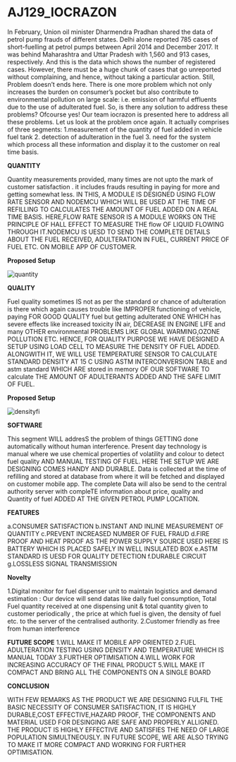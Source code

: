 # AJ129_IOCRAZON
In February, Union oil minister Dharmendra Pradhan shared the data of petrol pump frauds of different states. Delhi alone reported 785 cases of short-fuelling at petrol pumps between April 2014 and December 2017. It was behind Maharashtra and Uttar Pradesh with 1,560 and 913 cases, respectively. And this is the data which shows the number of registered cases. However, there must be a huge chunk of cases that go unreported without complaining, and hence, without taking a particular action. Still, Problem doesn’t ends here.
There is one more problem which not only increases the burden on consumer’s pocket but also contribute to environmental pollution on large scale: i.e. emission of harmful effluents due to the use of adulterated fuel.
So, is there any solution to address these problems?
Ofcourse yes!
Our team iocrazon is presented here to address all these problems.
Let us look at the problem once again. It actually comprises of three segments:
1.measurement of the quantity of fuel added in vehicle fuel tank
2. detection of adulteration in the fuel
3. need for the system which process all these information and display it to the customer on real time basis.

**QUANTITY**

Quantity measurements provided, many times are not upto the mark of customer satisfaction . it includes frauds resulting in  paying for more and getting somewhat less.
IN THIS, A MODULE IS DESIGNED USING FLOW RATE SENSOR AND NODEMCU WHICH WILL BE USED AT THE TIME OF REFILLING TO CALCULATES THE AMOUNT OF FUEL ADDED ON A REAL TIME BASIS.
HERE,FLOW RATE SENSOR IS A MODULE WORKS ON THE PRINCIPLE OF HALL EFFECT TO MEASURE THE flow OF  LIQUID FLOWING THROUGH IT.NODEMCU IS UESD TO SEND THE COMPLETE DETAILS ABOUT THE FUEL RECEIVED, ADULTERATION IN FUEL, CURRENT PRICE OF FUEL ETC. ON MOBILE APP OF CUSTOMER.

**Proposed Setup**

![quantity](https://user-images.githubusercontent.com/52466713/89117050-34047600-d4b8-11ea-8c76-0759b676f44c.png)

**QUALITY**

Fuel quality sometimes IS not as per the standard or chance of adulteration is there which again causes trouble like IMPROPER functioning of vehicle, paying FOR GOOD QUALITY fuel but getting adulterated ONE WHICH has  severe effects like increased toxicity IN  air, DECREASE IN ENGINE LIFE and many OTHER environmental PROBLEMS LIKE GLOBAL WARMING,OZONE POLLUTION ETC.
HENCE, FOR QUALITY PURPOSE WE HAVE DESIGNED A SETUP USING LOAD CELL TO MEASURE THE DENSITY OF FUEL ADDED. ALONGWITH IT, WE WILL USE TEMPERATURE SENSOR TO CALCULATE STANDARD DENSITY AT 15 C USING ASTM INTERCONVERSION TABLE  and astm standard WHICH ARE stored in memory OF OUR SOFTWARE TO calculate THE AMOUNT OF ADULTERANTS ADDED AND THE SAFE LIMIT OF FUEL.

**Proposed Setup**

![densityfi](https://user-images.githubusercontent.com/52466713/89117066-6910c880-d4b8-11ea-9f9d-0c270aceaaae.png)

**SOFTWARE**

This segment WILL addresS the problem of  things GETTING done  automatically without human interference. Present day technology is manual where we use chemical properties of volatility and colour to detect fuel quality AND MANUAL TESTING OF FUEL.
HERE THE SETUP WE ARE DESIGNING COMES HANDY AND DURABLE. Data is collected at the time of refilling and  stored at database from where it will be fetched and displayed on customer mobile app. The complete Data will also be send to the central authority server with compleTE information about price, quality and Quantity of fuel ADDED AT THE GIVEN PETROL PUMP LOCATION.

**FEATURES**

a.CONSUMER SATISFACTION
b.INSTANT AND INLINE MEASUREMENT OF QUANTITY
c.PREVENT INCREASED NUMBER OF FUEL FRAUD
d.FIRE PROOF AND HEAT PROOF AS THE POWER SUPPLY SOURCE USED HERE IS BATTERY WHICH IS PLACED SAFELY IN WELL INSULATED BOX
e.ASTM STANDARD IS UESD FOR QUALITY DETECTION
f.DURABLE CIRCUIT
g.LOSSLESS SIGNAL TRANSMISSION

**Novelty**

1.Digital monitor for fuel dispenser unit to maintain logistics and demand estimation : Our device will send datas like daily fuel consumption, Total Fuel quantity  received at one dispensing unit & total quantity given to customer periodically , the price at which fuel is given, the density of fuel etc.  to the server of the centralised authority.
2.Customer friendly as free from human interference

**FUTURE SCOPE**
1.WILL MAKE IT MOBILE APP ORIENTED
2.FUEL ADULTERATION TESTING USING DENSITY AND TEMPERATURE WHICH IS MANUAL TODAY
3.FURTHER OPTIMISATION
4.WILL WORK FOR INCREASING ACCURACY OF THE FINAL PRODUCT
5.WILL MAKE IT COMPACT AND BRING ALL THE COMPONENTS ON A SINGLE BOARD

**CONCLUSION**

WITH FEW REMARKS AS THE PRODUCT WE ARE DESIGNING FULFIL THE BASIC NECESSITY OF CONSUMER SATISFACTION, IT IS HIGHLY DURABLE,COST EFFECTIVE,HAZARD PROOF, THE COMPONENTS AND MATERIAL USED FOR DESINGING ARE SAFE AND PROPERLY ALLIGNED. THE PRODUCT IS HIGHLY EFFECTIVE AND SATISFIES THE NEED OF LARGE POPULATION SIMULTNEOUSLY.
IN FUTURE SCOPE, WE ARE ALSO TRYING TO MAKE IT MORE COMPACT AND WORKING FOR FURTHER OPTIMISATION.

